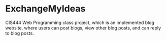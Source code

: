 # ExchangeMyIdeas
CIS444 Web Programming class project, which is an implemented blog website, where users can post blogs, view other blog posts, and can reply to blog posts.
